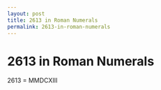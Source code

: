 ```yaml
---
layout: post
title: 2613 in Roman Numerals
permalink: 2613-in-roman-numerals
---
```


# 2613 in Roman Numerals

2613 = MMDCXIII

